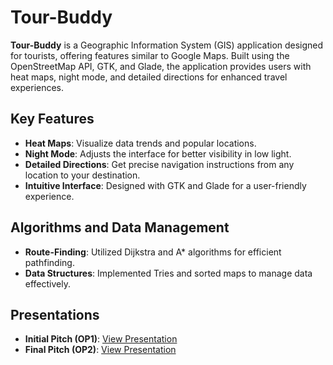 # Tour-Buddy

**Tour-Buddy** is a Geographic Information System (GIS) application designed for tourists, offering features similar to Google Maps. Built using the OpenStreetMap API, GTK, and Glade, the application provides users with heat maps, night mode, and detailed directions for enhanced travel experiences.

## Key Features

- **Heat Maps**: Visualize data trends and popular locations.
- **Night Mode**: Adjusts the interface for better visibility in low light.
- **Detailed Directions**: Get precise navigation instructions from any location to your destination.
- **Intuitive Interface**: Designed with GTK and Glade for a user-friendly experience.

## Algorithms and Data Management

- **Route-Finding**: Utilized Dijkstra and A* algorithms for efficient pathfinding.
- **Data Structures**: Implemented Tries and sorted maps to manage data effectively.

## Presentations

- **Initial Pitch (OP1)**: [View Presentation](https://docs.google.com/presentation/d/13UrnBQXqYBDQFBpF5XyFwEV9rWz1LPbatw1YjfQQKK4/edit?usp=sharing)
- **Final Pitch (OP2)**: [View Presentation](https://docs.google.com/presentation/d/17nArcfk7fPM1JCvSMcbV4GOyIX3u6yKUwZuFQTZmr2A/edit?usp=sharing)
